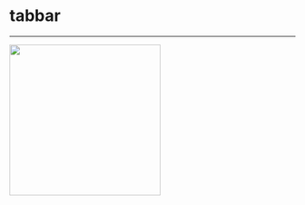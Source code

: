 # tabbar

----------------------------------------

<img src="https://user-images.githubusercontent.com/39526249/170764846-d287f266-415f-48a2-b98d-a994fa4b674e.gif"  width="266" />
